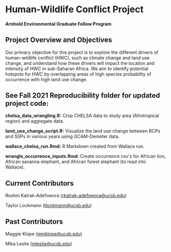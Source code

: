 # Human-Wildlife Conflict Project
#### Arnhold Environmental Graduate Fellow Program

## Project Overview and Objectives
Our primary objective for this project is to explore the different drivers of human-wildlife conflict (HWC), such as climate change and land use change, and understand how these drivers will impact the location and intensity of HWC in sub-Saharan Africa. We aim to identify potential hotspots for HWC by overlapping areas of high species probability of occurrence with high land use change.

## See  Fall 2021 Reproducibility folder for updated project code:

**chelsa_data_wrangling.R:** Crop CHELSA data to study area (Afrotropical region) and aggregate data.

**land_use_change_script.R:** Visualize the land use change between RCPs and SSPs in various years using GCAM-Demeter data.

**wallace_chelsa_run.Rmd:** R Markdown created from Wallace run.

**wrangle_occurrence_inputs.Rmd:** Create occurrence csv's for African lion, African savanna elephant, and African forest elephant (to read into Wallace).

## Current Contributors

Roshni Katrak-Adefowora (rkatrak-adefowora@ucsb.edu)

Taylor Lockmann (tlockmann@ucsb.edu)

## Past Contributors

Maggie Klope (mmklope@ucsb.edu)

Mika Leslie (mleslie@ucsb.edu)
